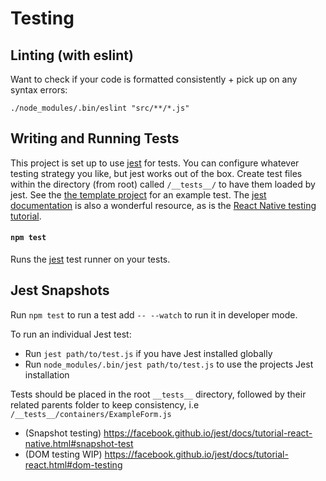 # Testing

## Linting (with eslint)

Want to check if your code is formatted consistently + pick up on any syntax errors:

```
./node_modules/.bin/eslint "src/**/*.js"
```

## Writing and Running Tests

This project is set up to use [jest](https://facebook.github.io/jest/) for tests. You can configure whatever testing strategy you like, but jest works out of the box. Create test files within the directory (from root) called `/__tests__/` to have them loaded by jest. See the [the template project](https://github.com/react-community/create-react-native-app/blob/master/react-native-scripts/template/App.test.js) for an example test. The [jest documentation](https://facebook.github.io/jest/docs/en/getting-started.html) is also a wonderful resource, as is the [React Native testing tutorial](https://facebook.github.io/jest/docs/en/tutorial-react-native.html).

#### `npm test`

Runs the [jest](https://github.com/facebook/jest) test runner on your tests.

## Jest Snapshots

Run `npm test` to run a test add `-- --watch` to run it in developer mode.

To run an individual Jest test:
* Run `jest path/to/test.js` if you have Jest installed globally
* Run `node_modules/.bin/jest path/to/test.js` to use the projects Jest installation

Tests should be placed in the root `__tests__` directory, followed by their related parents folder to keep consistency, i.e `/__tests__/containers/ExampleForm.js`

- (Snapshot testing) https://facebook.github.io/jest/docs/tutorial-react-native.html#snapshot-test
- (DOM testing WIP) https://facebook.github.io/jest/docs/tutorial-react.html#dom-testing
